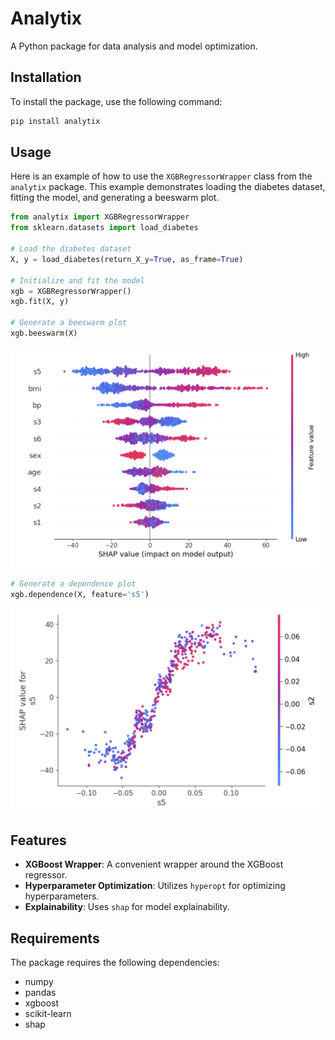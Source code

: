 # Analytix

A Python package for data analysis and model optimization.

## Installation

To install the package, use the following command:

```bash
pip install analytix
```

## Usage

Here is an example of how to use the `XGBRegressorWrapper` class from the `analytix` package. This example demonstrates loading the diabetes dataset, fitting the model, and generating a beeswarm plot.

```python
from analytix import XGBRegressorWrapper
from sklearn.datasets import load_diabetes

# Load the diabetes dataset
X, y = load_diabetes(return_X_y=True, as_frame=True)

# Initialize and fit the model
xgb = XGBRegressorWrapper()
xgb.fit(X, y)

# Generate a beeswarm plot
xgb.beeswarm(X)
```
<img src="https://github.com/CyrilJl/AnalytiX/blob/main/_static/beeswarm.png" width="500">

```python
# Generate a dependence plot
xgb.dependence(X, feature='s5')
```
<img src="https://github.com/CyrilJl/AnalytiX/blob/main/_static/dependence.png" width="500">

## Features

- **XGBoost Wrapper**: A convenient wrapper around the XGBoost regressor.
- **Hyperparameter Optimization**: Utilizes `hyperopt` for optimizing hyperparameters.
- **Explainability**: Uses `shap` for model explainability.

## Requirements

The package requires the following dependencies:

- numpy
- pandas
- xgboost
- scikit-learn
- shap
